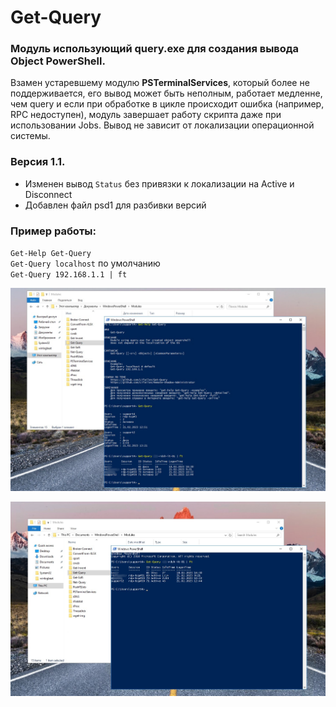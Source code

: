 # Get-Query
### Модуль использующий query.exe для создания вывода Object PowerShell.
Взамен устаревшему модулю **PSTerminalServices**, который более не поддерживается, его вывод может быть неполным, работает медленне, чем query и если при обработке в цикле происходит ошибка (например, RPC недоступен), модуль завершает работу скрипта даже при использовании Jobs. Вывод не зависит от локализации операционной системы.

### Версия 1.1.
* Изменен вывод `Status` без привязки к локализации на Active и Disconnect
* Добавлен файл psd1 для разбивки версий

### Пример работы:
`Get-Help Get-Query` \
`Get-Query localhost` по умолчанию \
`Get-Query 192.168.1.1 | ft`

![Image alt](https://github.com/Lifailon/Get-Query/blob/rsa/Screen/Get-Query-RU.jpg)

![Image alt](https://github.com/Lifailon/Get-Query/blob/rsa/Screen/Get-Query-EN.jpg)
